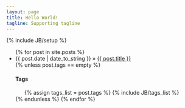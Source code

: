 ```yaml
---
layout: page
title: Hello World!
tagline: Supporting tagline
---
```

{% include JB/setup %}



<ul class="posts">
  {% for post in site.posts %}
    <li><span>{{ post.date | date_to_string }}</span> &raquo; <a href="{{ BASE_PATH }}{{ post.url }}">{{ post.title }}</a></li>
    {% unless post.tags == empty %}
    <h4>Tags</h4>
    <ul class="tag_box">
    {% assign tags_list = post.tags %}
    {% include JB/tags_list %}
    </ul>
  {% endunless %}  
  {% endfor %}
</ul>



